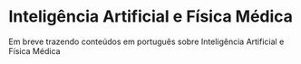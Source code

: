 # Inteligência Artificial e Física Médica

Em breve trazendo conteúdos em português sobre Inteligência Artificial e Física Médica
